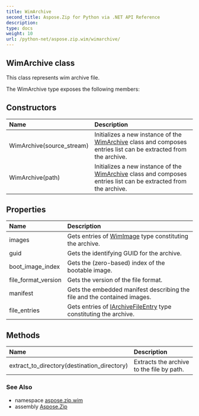 ```yaml
---
title: WimArchive
second_title: Aspose.Zip for Python via .NET API Reference
description: 
type: docs
weight: 10
url: /python-net/aspose.zip.wim/wimarchive/
---
```


## WimArchive class

This class represents wim archive file.

The WimArchive type exposes the following members:
## Constructors
| Name | Description |
| :- | :- |
|WimArchive(source_stream)|Initializes a new instance of the [WimArchive](/zip/python-net/aspose.zip.wim/wimarchive/) class and composes entries list can be extracted from the archive.|
|WimArchive(path)|Initializes a new instance of the [WimArchive](/zip/python-net/aspose.zip.wim/wimarchive/) class and composes entries list can be extracted from the archive.|
## Properties
| Name | Description |
| :- | :- |
|images|Gets entries of [WimImage](/zip/python-net/aspose.zip.wim/wimimage/) type constituting the archive.|
|guid|Gets the identifying GUID for the archive.|
|boot_image_index|Gets the (zero-based) index of the bootable image.|
|file_format_version|Gets the version of the file format.|
|manifest|Gets the embedded manifest describing the file and the contained images.|
|file_entries|Gets entries of [IArchiveFileEntry](/zip/python-net/aspose.zip/iarchivefileentry/) type constituting the archive.|
## Methods
| Name | Description |
| :- | :- |
|extract_to_directory(destination_directory)|Extracts the archive to the file by path.|

### See Also

* namespace [aspose.zip.wim](/zip/python-net/aspose.zip.wim/)
* assembly [Aspose.Zip](/zip/python-net/)

